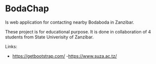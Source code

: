 # BodaChap
Is web application for contacting nearby Bodaboda in Zanzibar.

These project is for educational purpose. It is done in collaboration of 4 students from State Univerisity of Zanzibar.


Links:

  - https://getbootstrap.com/
  -https://www.suza.ac.tz/
